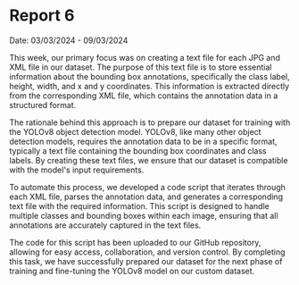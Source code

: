 # Report 6

Date: 03/03/2024 - 09/03/2024

This week, our primary focus was on creating a text file for each JPG and XML file in our dataset. The purpose of this text file is to store essential information about the bounding box annotations, specifically the class label, height, width, and x and y coordinates. This information is extracted directly from the corresponding XML file, which contains the annotation data in a structured format.

The rationale behind this approach is to prepare our dataset for training with the YOLOv8 object detection model. YOLOv8, like many other object detection models, requires the annotation data to be in a specific format, typically a text file containing the bounding box coordinates and class labels. By creating these text files, we ensure that our dataset is compatible with the model's input requirements.

To automate this process, we developed a code script that iterates through each XML file, parses the annotation data, and generates a corresponding text file with the required information. This script is designed to handle multiple classes and bounding boxes within each image, ensuring that all annotations are accurately captured in the text files.

The code for this script has been uploaded to our GitHub repository, allowing for easy access, collaboration, and version control. By completing this task, we have successfully prepared our dataset for the next phase of training and fine-tuning the YOLOv8 model on our custom dataset.
